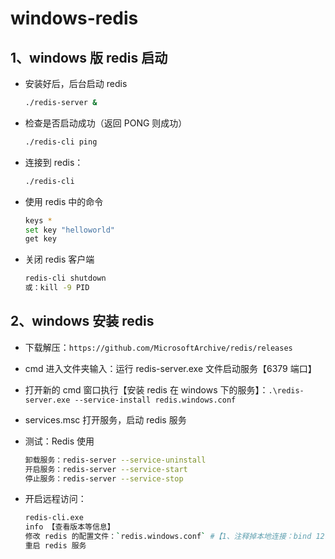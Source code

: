 # windows-redis

## 1、windows 版 redis 启动

- 安装好后，后台启动 redis

  ```bash
  ./redis-server &
  ```

- 检查是否启动成功（返回 PONG 则成功）

  ```bash
  ./redis-cli ping
  ```

- 连接到 redis：

  ```bash
  ./redis-cli
  ```

- 使用 redis 中的命令

  ```bash
  keys *
  set key "helloworld"
  get key
  ```

- 关闭 redis 客户端

  ```bash
  redis-cli shutdown
  或：kill -9 PID
  ```

## 2、windows 安装 redis

- 下载解压：`https://github.com/MicrosoftArchive/redis/releases`
- cmd 进入文件夹输入：运行 redis-server.exe 文件启动服务【6379 端口】
- 打开新的 cmd 窗口执行【安装 redis 在 windows 下的服务】：`.\redis-server.exe --service-install redis.windows.conf`
- services.msc 打开服务，启动 redis 服务

- 测试：Redis 使用

  ```bash
  卸载服务：redis-server --service-uninstall
  开启服务：redis-server --service-start
  停止服务：redis-server --service-stop
  ```

- 开启远程访问：

  ```bash
  redis-cli.exe
  info 【查看版本等信息】
  修改 redis 的配置文件：`redis.windows.conf` #【1、注释掉本地连接：bind 127.0.0.1 2、将默认的守护关闭：protected-mode yes 改为 protected-mode no】
  重启 redis 服务
  ```
